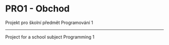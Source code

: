 # PRO1 - Obchod

Projekt pro školní předmět Programování 1

-------------------------------------------

Project for a school subject Programming 1
